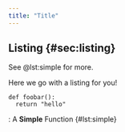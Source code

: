 ```yaml
---
title: "Title"
---
```


## Listing {#sec:listing}

See @lst:simple for more.

Here we go with a listing for you!

``` {.python}
def foobar():
  return "hello"
```

: A **Simple** Function {#lst:simple}





